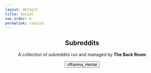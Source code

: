 ```yaml
---
layout: default
title: Social
nav_order: 6
permalink: /social
---
```


<div class="card">
  <div class="container">
    <h2 class="text-small" style="text-align:center">Subreddits</h2>
    <p class="text-small" style="text-align:center">A collection of subreddits run and managed by <b>The Back Room</b></p>
    <span class="fs-3">
      <div align="center" class="text-small">
        <a href="https://www.reddit.com/r/Ranma_Hentai/" target="_blank">
          <button type="button" name="button" class="btn">r/Ranma_Hentai</button></a> 
      </div>
    </span>
    <br />
  </div>
</div>